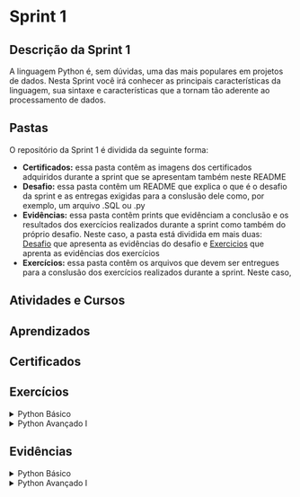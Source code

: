 # Sprint 1

## Descrição da Sprint 1

A linguagem Python é, sem dúvidas, uma das mais populares em projetos de dados. Nesta Sprint você irá conhecer as principais características da linguagem, sua sintaxe e características que a tornam tão aderente ao processamento de dados.

## Pastas

O repositório da Sprint 1 é dividida da seguinte forma:
- **Certificados:** essa pasta contêm as imagens dos certificados adquiridos durante a sprint que se apresentam também neste README
- **Desafio:** essa pasta contêm um README que explica o que é o desafio da sprint e as entregas exigidas para a conslusão dele como, por exemplo, um arquivo .SQL ou .py
- **Evidências:** essa pasta contêm prints que evidênciam a conclusão e os resultados dos exercícios realizados durante a sprint como também do próprio desafio. Neste caso, a pasta está dividida em mais duas: [Desafio](/Sprint_2/Evidencias/Desafio/) que apresenta as evidências do desafio e [Exercicios](/Sprint_2/Evidencias/Exercicios/) que aprenta as evidências dos exercícios 
- **Exercícios:** essa pasta contêm os arquivos que devem ser entregues para a conslusão dos exercícios realizados durante a sprint. Neste caso, 

## Atividades e Cursos


## Aprendizados


## Certificados


## Exercícios
<details>
<summary>Python Básico</summary>

- [**Exercicio 1**](/Sprint_2/Exercicios/Parte1/ex1.py)
- [**Exercicio 2**](/Sprint_2/Exercicios/Parte1/ex2.py)
- [**Exercicio 3**](/Sprint_2/Exercicios/Parte1/ex3.py)
- [**Exercicio 4**](/Sprint_2/Exercicios/Parte1/ex4.py)
- [**Exercicio 5**](/Sprint_2/Exercicios/Parte1/ex5.py)
- [**Exercicio 6**](/Sprint_2/Exercicios/Parte1/ex6.py)
- [**Exercicio 7**](/Sprint_2/Exercicios/Parte1/ex7.py)
- [**Exercicio 8**](/Sprint_2/Exercicios/Parte1/ex8.py)
- [**Exercicio 9**](/Sprint_2/Exercicios/Parte1/ex9.py)
- [**Exercicio 10**](/Sprint_2/Exercicios/Parte1/ex10.py)
- [**Exercicio 11**](/Sprint_2/Exercicios/Parte1/ex11.py)
- [**Exercicio 12**](/Sprint_2/Exercicios/Parte1/ex12.py)
- [**Exercicio 13**](/Sprint_2/Exercicios/Parte1/ex13.py)
- [**Exercicio 14**](/Sprint_2/Exercicios/Parte1/ex14.py)

</details>

<details>
<summary>Python Avançado I</summary>

- [**Exercicio 15**](/Sprint_2/Exercicios/Parte2/ex15.py)
- [**Exercicio 16**](/Sprint_2/Exercicios/Parte2/ex16.py)
- [**Exercicio 17**](/Sprint_2/Exercicios/Parte2/ex17.py)
- [**Exercicio 18**](/Sprint_2/Exercicios/Parte2/ex17.py)
- [**Exercicio 19**](/Sprint_2/Exercicios/Parte2/ex19.py)

</details>

## Evidências

<details>
<summary>Python Básico</summary>

- **Evidência do Exercício 1:**

![Evidência do Exercício 1](/Sprint_2/Evidencias/Exercicios/exercicio_1.png)

- **Evidência do Exercício 2:**

![Evidência do Exercício 2](/Sprint_2/Evidencias/Exercicios/exercicio_2.png)

- **Evidência do Exercício 3:**

![Evidência do Exercício 3](/Sprint_2/Evidencias/Exercicios/exercicio_3.png)

- **Evidência do Exercício 4:**

![Evidência do Exercício 4](/Sprint_2/Evidencias/Exercicios/exercicio_4.png)

- **Evidência do Exercício 5:**

![Evidência do Exercício 5](/Sprint_2/Evidencias/Exercicios/exercicio_5.png)

- **Evidência do Exercício 6:**

![Evidência do Exercício 6](/Sprint_2/Evidencias/Exercicios/exercicio_6.png)

- **Evidência do Exercício 7:**

![Evidência do Exercício 7](/Sprint_2/Evidencias/Exercicios/exercicio_7.png)

- **Evidência do Exercício 8:**

![Evidência do Exercício 8](/Sprint_2/Evidencias/Exercicios/exercicio_8.png)

- **Evidência do Exercício 9:**

![Evidência do Exercício 9](/Sprint_2/Evidencias/Exercicios/exercicio_9.png)

- **Evidência do Exercício 10:**

![Evidência do Exercício 10](/Sprint_2/Evidencias/Exercicios/exercicio_10.png)

- **Evidência do Exercício 11:**

![Evidência do Exercício 11](/Sprint_2/Evidencias/Exercicios/exercicio_11.png)

- **Evidência do Exercício 12:**

![Evidência do Exercício 12](/Sprint_2/Evidencias/Exercicios/exercicio_12.png)

- **Evidência do Exercício 13:**

![Evidência do Exercício 13](/Sprint_2/Evidencias/Exercicios/exercicio_13.png)

- **Evidência do Exercício 14:**

![Evidência do Exercício 14](/Sprint_2/Evidencias/Exercicios/exercicio_14.png)

</details>

<details>
<summary>Python Avançado I</summary>

- **Evidência do Exercício 15:**

![Evidência do Exercício 15](/Sprint_2/Evidencias/Exercicios/exercicio_15.png)

- **Evidência do Exercício 16:**

![Evidência do Exercício 16](/Sprint_2/Evidencias/Exercicios/exercicio_16.png)

- **Evidência do Exercício 17:**

![Evidência do Exercício 17](/Sprint_2/Evidencias/Exercicios/exercicio_17.png)

- **Evidência do Exercício 18:**

![Evidência do Exercício 18](/Sprint_2/Evidencias/Exercicios/exercicio_18.png)

- **Evidência do Exercício 19:**

![Evidência do Exercício 19](/Sprint_2/Evidencias/Exercicios/exercicio_19.png)

</details>
